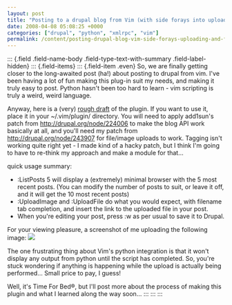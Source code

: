 ```yaml
---
layout: post
title: "Posting to a drupal blog from Vim (with side forays into uploading and free tagging)"
date: 2008-04-08 05:08:25 +0000
categories: ["drupal", "python", "xmlrpc", "vim"]
permalink: /content/posting-drupal-blog-vim-side-forays-uploading-and-free-tagging
---
```

::: {.field .field-name-body .field-type-text-with-summary .field-label-hidden}
::: {.field-items}
::: {.field-item .even}
So, we are finally getting closer to the long-awaited post (ha!) about
posting to drupal from vim. I\'ve been having a lot of fun making this
plug-in suit my needs, and making it truly easy to post. Python hasn\'t
been too hard to learn - vim scripting is truly a weird, weird language.

Anyway, here is a (very) [rough
draft](http://reluctanthacker.rollett.org/sites/default/files/drupal_blog.vim)
of the plugin. If you want to use it, place it in your \~/.vim/plugin/
directory. You will need to apply add1sun\'s patch from
<http://drupal.org/node/224006> to make the blog API work basically at
all, and you\'ll need my patch from <http://drupal.org/node/243907> for
file/image uploads to work. Tagging isn\'t working quite right yet - I
made kind of a hacky patch, but I think I\'m going to have to re-think
my approach and make a module for that\...

quick usage summary:

-   :ListPosts 5 will display a (extremely) minimal browser with the 5
    most recent posts. (You can modify the number of posts to suit, or
    leave it off, and it will get the 10 most recent posts)
-   :UploadImage and :UploadFile do what you would expect, with filename
    tab completion, and insert the link to the uploaded file in your
    post.
-   When you\'re editing your post, press :w as per usual to save it to
    Drupal.

For your viewing pleasure, a screenshot of me uploading the following
image:
![](http://reluctanthacker.rollett.org/sites/default/files/Picture%205.png)

The one frustrating thing about Vim\'s python integration is that it
won\'t display any output from python until the script has completed.
So, you\'re stuck wondering if anything is happening while the upload is
actually being performed\... Small price to pay, I guess!

Well, it\'s Time For Bed®, but I\'ll post more about the process of
making this plugin and what I learned along the way soon\...
:::
:::
:::

